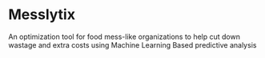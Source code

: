 # Messlytix
An optimization tool for food mess-like organizations to help cut down wastage and extra costs using Machine Learning Based predictive analysis 
